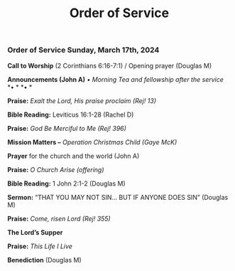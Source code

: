 ﻿---
layout: oos
title: Order of Service
---
### Order of Service Sunday, March 17th, 2024

**Call to Worship** (2 Corinthians 6:16-7:1) / Opening prayer (Douglas M)

**Announcements (John A)** 
*• Morning Tea and fellowship after the service*
*• *
*• *

**Praise:** *Exalt the Lord, His praise proclaim (Rej! 13)*

**Bible Reading:** Leviticus 16:1-28 (Rachel D)

**Praise:** *God Be Merciful to Me (Rej! 396)*

**Mission Matters –** *Operation Christmas Child (Gaye McK)*

**Prayer** for the church and the world (John A)

**Praise:** *O Church Arise (offering)*

**Bible Reading:** 1 John 2:1-2 (Douglas M)

**Sermon:** “THAT YOU MAY NOT SIN… BUT IF ANYONE DOES SIN” (Douglas M)

**Praise:** *Come, risen Lord (Rej! 355)*

**The Lord’s Supper**

**Praise:** *This Life I Live*

**Benediction**  (Douglas M)
